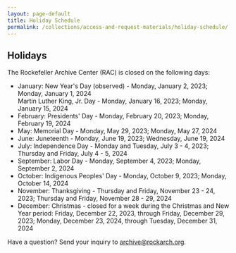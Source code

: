 ```yaml
---
layout: page-default
title: Holiday Schedule
permalink: /collections/access-and-request-materials/holiday-schedule/
---
```


## Holidays

The Rockefeller Archive Center (RAC) is closed on the following days:

- January:    New Year's Day (observed) - Monday, January 2, 2023; Monday, January 1, 2024 <br>
              Martin Luther King, Jr. Day - Monday, January 16, 2023; Monday, January 15, 2024
- February:   Presidents' Day - Monday, February 20, 2023; Monday, February 19, 2024
- May:        Memorial Day - Monday, May 29, 2023; Monday, May 27, 2024
- June:       Juneteenth - Monday, June 19, 2023; Wednesday, June 19, 2024
- July:       Independence Day - Monday and Tuesday, July 3 - 4, 2023; Thursday and Friday, July 4 - 5, 2024
- September:  Labor Day - Monday, September 4, 2023; Monday, September 2, 2024
- October:    Indigenous Peoples' Day - Monday, October 9, 2023; Monday, October 14, 2024
- November:   Thanksgiving - Thursday and Friday, November 23 - 24, 2023; Thursday and Friday, November 28 - 29, 2024
- December:   Christmas - closed for a week during the Christmas and New Year period: Friday, December 22, 2023, through Friday, December 29, 2023; Monday, December 23, 2024, through Tuesday, December 31, 2024



Have a question? Send your inquiry to [archive@rockarch.org](mailto:archive@rockarch.org).
